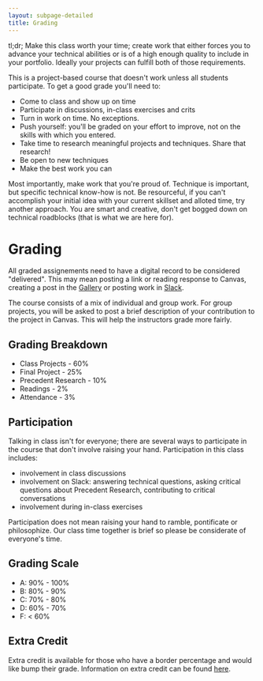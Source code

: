```yaml
---
layout: subpage-detailed
title: Grading
---
```


<p class="message">
	tl;dr; Make this class worth your time; create work that either forces you to advance your technical abilities or is of a high enough quality to include in your portfolio. Ideally your projects can fulfill both of those requirements. 
</p>

This is a project-based course that doesn't work unless all students participate. To get a good grade you'll need to:

- Come to class and show up on time
- Participate in discussions, in-class exercises and crits
- Turn in work on time. No exceptions.
- Push yourself: you'll be graded on your effort to improve, not on the skills with which you entered.
- Take time to research meaningful projects and techniques. Share that research!
- Be open to new techniques
- Make the best work you can

Most importantly, make work that you're proud of. Technique is important, but specific technical know-how is not. Be resourceful, if you can't accomplish your initial idea with your current skillset and alloted time, try another approach. You are smart and creative, don't get bogged down on technical roadblocks (that is what we are here for).

# Grading

All graded assignements need to have a digital record to be considered "delivered". This may mean posting a link or reading response to Canvas, creating a post in the [Gallery]({{site.gallery}}) or posting work in [Slack]({{site.slack}}).

The course consists of a mix of individual and group work. For group projects, you will be asked to post a brief description of your contribution to the project in Canvas. This will help the instructors grade more fairly.

## Grading Breakdown

- Class Projects - 60%
- Final Project - 25%
- Precedent Research - 10%
- Readings - 2%
- Attendance - 3%

## Participation

Talking in class isn't for everyone; there are several ways to participate in the course that don't involve raising your hand. Participation in this class includes:

- involvement in class discussions
- involvement on Slack: answering technical questions, asking critical questions about Precedent Research, contributing to critical conversations
- involvement during in-class exercises

Participation does not mean raising your hand to ramble, pontificate or philosophize. Our class time together is brief so please be considerate of everyone's time.

## Grading Scale

- A: 90% - 100%
- B: 80% - 90%
- C: 70% - 80%
- D: 60% - 70%
- F: < 60%

## Extra Credit

Extra credit is available for those who have a border percentage and would like bump their grade. Information on extra credit can be found [here]({{site.baseurl/logistics/extra-credit/}}).
